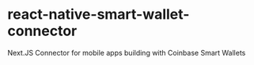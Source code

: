# react-native-smart-wallet-connector
Next.JS Connector for mobile apps building with Coinbase Smart Wallets
